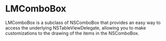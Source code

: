 LMComboBox
==========

LMComboBox is a subclass of NSComboBox that provides an easy way to access the underlying NSTableViewDelegate, allowing you to make customizations to the drawing of the items in the NSComboBox.
